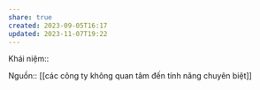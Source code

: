 ```yaml
---
share: true
created: 2023-09-05T16:17
updated: 2023-11-07T19:22
---
```

Khái niệm:: 

Nguồn:: 
[[các công ty không quan tâm đến tính năng chuyên biệt]]